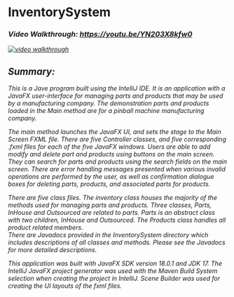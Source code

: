 # InventorySystem

### <em>Video Walkthrough: https://youtu.be/YN203X8kfw0
<a href="https://youtu.be/YN203X8kfw0">
<img src="https://user-images.githubusercontent.com/107213928/194735379-b3947c38-7895-435b-aca6-f4ef8631c1f3.png" alt="video walkthrough"></a>



## Summary:
This is a Jave program built using the IntelliJ IDE.  It is an application with a JavaFX user-interface for managing parts and products that may be used by a manufacturing company. The demonstration parts and products loaded in the Main method are for a pinball machine manufacturing company.

The main method launches the JavaFX UI, and sets the stage to the Main Screen FXML file. There are five Controller classes, and five corresponding .fxml files for
each of the five JavaFX windows. Users are able to add modify and delete part and products using buttons on the main screen. They can search for parts and products
using the search fields on the main screen. There are error handling messages presented when various invalid operations are performed by the user, as well as
confirmation dialogue boxes for deleting parts, products, and associated parts for products.  

There are five class files.  The inventory class houses the majority of the methods used for managing parts and products. Three classes, Parts, InHouse and Outsourced
are related to parts. Parts is an abstract class with two children, InHouse and Outsourced. The Products class handles all product related members.  
There are Javadocs provided in the InventorySystem directory which includes descriptions of all classes and methods. Please see the Javadocs for more detailed descriptions.  

This application was built with JavaFX SDK version 18.0.1 and JDK 17.  The IntelliJ JavaFX project generator was used with the Maven Build System selection when creating the project in IntelliJ.  Scene Builder was used for creating the UI layouts of the fxml files.
